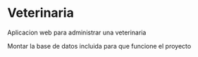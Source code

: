 # Veterinaria
Aplicacion web para administrar una veterinaria

Montar la base de datos incluida para que funcione el proyecto
